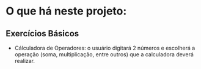 <h1>O que há neste projeto:</h1>

<h2>Exercícios Básicos</h2>
<ul>
  <li>Cálculadora de Operadores: o usuário digitará 2 números e escolherá a operação (soma, multiplicação, entre outros) que a calculadora deverá realizar.</li>
</ul>
